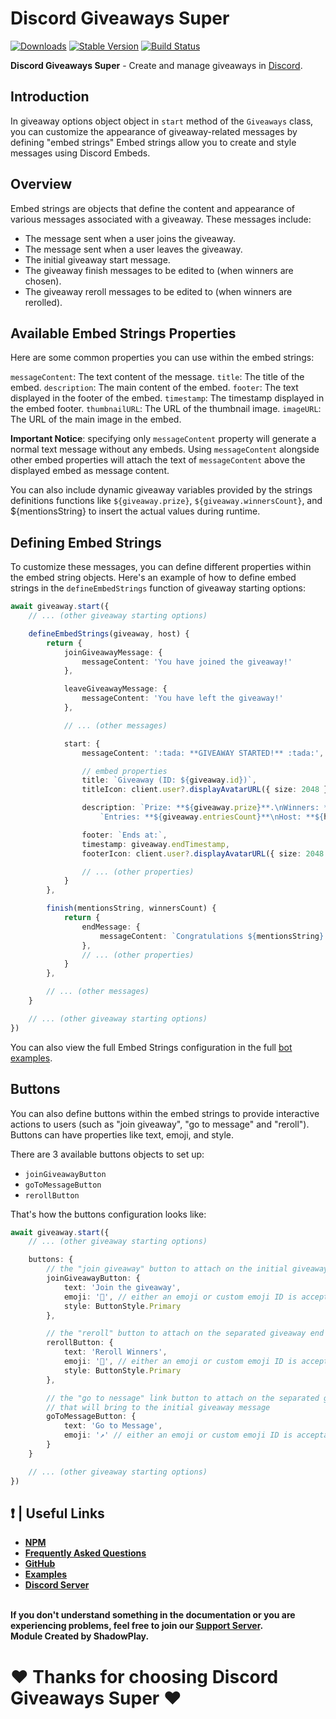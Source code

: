 # Discord Giveaways Super

[![Downloads](https://img.shields.io/npm/dt/discord-giveaways-super?style=for-the-badge)](https://www.npmjs.com/package/discord-giveaways-super)
[![Stable Version](https://img.shields.io/npm/v/discord-giveaways-super?style=for-the-badge)](https://www.npmjs.com/package/discord-giveaways-super)
[![Build Status](https://github.com/shadowplay1/discord-economy-super/workflows/build/badge.svg)](https://www.npmjs.com/package/discord-giveaways-super)

<b>Discord Giveaways Super</b> - Create and manage giveaways in [Discord](https://old.discordjs.dev/#/).

## Introduction

In giveaway options object object in `start` method of the `Giveaways` class, you can customize the appearance of giveaway-related messages by defining "embed strings" Embed strings allow you to create and style messages using Discord Embeds.

## Overview

Embed strings are objects that define the content and appearance of various messages associated with a giveaway. These messages include:

- The message sent when a user joins the giveaway.
- The message sent when a user leaves the giveaway.
- The initial giveaway start message.
- The giveaway finish messages to be edited to (when winners are chosen).
- The giveaway reroll messages to be edited to (when winners are rerolled).

## Available Embed Strings Properties
Here are some common properties you can use within the embed strings:

`messageContent`: The text content of the message.
`title`: The title of the embed.
`description`: The main content of the embed.
`footer`: The text displayed in the footer of the embed.
`timestamp`: The timestamp displayed in the embed footer.
`thumbnailURL`: The URL of the thumbnail image.
`imageURL`: The URL of the main image in the embed.

**Important Notice**: specifying only `messageContent` property will generate a normal text message without any embeds. Using `messageContent` alongside other embed properties will attach the text of `messageContent` above the displayed embed as message content.

You can also include dynamic giveaway variables provided by the strings definitions functions like `${giveaway.prize}`, `${giveaway.winnersCount}`, and ${mentionsString} to insert the actual values during runtime.

## Defining Embed Strings

To customize these messages, you can define different properties within the embed string objects. Here's an example of how to define embed strings in the `defineEmbedStrings` function of giveaway starting options:

```ts
await giveaway.start({
	// ... (other giveaway starting options)

	defineEmbedStrings(giveaway, host) {
	    return {
	        joinGiveawayMessage: {
	            messageContent: 'You have joined the giveaway!'
	        },

			leaveGiveawayMessage: {
	            messageContent: 'You have left the giveaway!'
	        },

	        // ... (other messages)

	        start: {
	            messageContent: ':tada: **GIVEAWAY STARTED!** :tada:',

	            // embed properties
	            title: `Giveaway (ID: ${giveaway.id})`,
	            titleIcon: client.user?.displayAvatarURL({ size: 2048 }),

	            description: `Prize: **${giveaway.prize}**.\nWinners: **${giveaway.winnersCount}**\n` +
	                `Entries: **${giveaway.entriesCount}**\nHost: **${host.username}**\nEnds at: <t:${giveaway.endTimestamp}:R>`,

	            footer: `Ends at:`,
	            timestamp: giveaway.endTimestamp,
	            footerIcon: client.user?.displayAvatarURL({ size: 2048 })

	        	// ... (other properties)
	        }
	    },

	    finish(mentionsString, winnersCount) {
	        return {
	            endMessage: {
	                messageContent: `Congratulations ${mentionsString} on winning!`
	            },
	            // ... (other properties)
	        }
	    },

	    // ... (other messages)
	}

	// ... (other giveaway starting options)
})
```

You can also view the full Embed Strings configuration in the full [bot examples](https://github.com/shadowplay1/discord-giveaways-super/tree/main/examples).

## Buttons
You can also define buttons within the embed strings to provide interactive actions to users (such as "join giveaway", "go to message" and "reroll"). Buttons can have properties like text, emoji, and style.

There are 3 available buttons objects to set up:
- `joinGiveawayButton`
- `goToMessageButton`
- `rerollButton`

That's how the buttons configuration looks like:

```ts
await giveaway.start({
	// ... (other giveaway starting options)

	buttons: {
		// the "join giveaway" button to attach on the initial giveaway message
        joinGiveawayButton: {
            text: 'Join the giveaway',
            emoji: '🎉', // either an emoji or custom emoji ID is acceptable
            style: ButtonStyle.Primary
        },

        // the "reroll" button to attach on the separated giveaway end message
        rerollButton: {
            text: 'Reroll Winners',
            emoji: '🔁', // either an emoji or custom emoji ID is acceptable
            style: ButtonStyle.Primary
        },

        // the "go to nessage" link button to attach on the separated giveaway end message
        // that will bring to the initial giveaway message
        goToMessageButton: {
            text: 'Go to Message',
            emoji: '↗️' // either an emoji or custom emoji ID is acceptable
        }
	}

	// ... (other giveaway starting options)
})

```

## ❗ | Useful Links
<ul>
<li><b><a href = "https://www.npmjs.com/package/discord-giveaways-super">NPM</a></b></li>
<li><b><a href = "https://dgs-docs.js.org/#/docs/main/1.0.1/general/faq">Frequently Asked Questions</a></b></li>
<li><b><a href = "https://github.com/shadowplay1/discord-giveaways-super">GitHub</a></b></li>
<li><b><a href = "https://github.com/shadowplay1/discord-giveaways-super/tree/main/examples">Examples</a></b></li>
<li><b><a href = "https://discord.gg/4pWKq8vUnb">Discord Server</a></b></li>
</ul>
<br>
<b>If you don't understand something in the documentation or you are experiencing problems, feel free to join our <a href = "https://discord.gg/4pWKq8vUnb">Support Server</a>.</b>
<br>
<b>Module Created by ShadowPlay.</b>

# ❤️ Thanks for choosing Discord Giveaways Super ❤️
